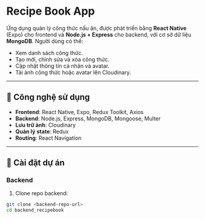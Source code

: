 # Recipe Book App

Ứng dụng quản lý công thức nấu ăn, được phát triển bằng **React Native** (Expo) cho frontend và **Node.js + Express** cho backend, với cơ sở dữ liệu **MongoDB**. Người dùng có thể:

- Xem danh sách công thức.
- Tạo mới, chỉnh sửa và xóa công thức.
- Cập nhật thông tin cá nhân và avatar.
- Tải ảnh công thức hoặc avatar lên Cloudinary.

---

## 🔧 Công nghệ sử dụng

- **Frontend**: React Native, Expo, Redux Toolkit, Axios
- **Backend**: Node.js, Express, MongoDB, Mongoose, Multer
- **Lưu trữ ảnh**: Cloudinary
- **Quản lý state**: Redux
- **Routing**: React Navigation

---

## 🚀 Cài đặt dự án

### Backend

1. Clone repo backend:
```bash
git clone <backend-repo-url>
cd backend_recipebook
